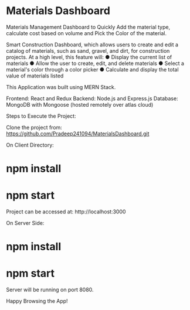 # Materials Dashboard
Materials Management Dashboard to Quickly Add the material type, calculate cost based on volume and Pick the Color of the material.

Smart Construction Dashboard, which allows users to create and edit a catalog of materials, such as sand, gravel, and dirt, for construction
projects. At a high level, this feature will:
● Display the current list of materials
● Allow the user to create, edit, and delete materials
● Select a material's color through a color picker
● Calculate and display the total value of materials listed

This Application was built using MERN Stack.

Frontend: React and Redux
Backend: Node.js and Express.js 
Database: MongoDB with Mongoose (hosted remotely over atlas cloud)

Steps to Execute the Project:

Clone the project from: https://github.com/Pradeep241094/MaterialsDashboard.git

On Client Directory:

# npm install

# npm start

Project can be accessed at: http://localhost:3000

On Server Side:

# npm install

# npm start

Server will be running on port 8080.

Happy Browsing the App!

